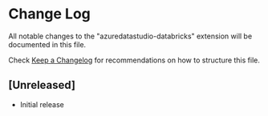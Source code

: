 # Change Log

All notable changes to the "azuredatastudio-databricks" extension will be documented in this file.

Check [Keep a Changelog](http://keepachangelog.com/) for recommendations on how to structure this file.

## [Unreleased]

- Initial release